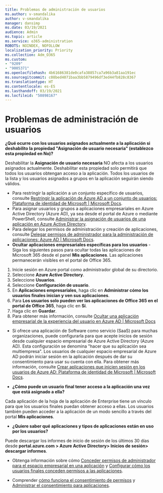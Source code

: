 ```yaml
---
title: Problemas de administración de usuarios
ms.author: v-smandalika
author: v-smandalika
manager: dansimp
ms.date: 03/19/2021
audience: Admin
ms.topic: article
ms.service: o365-administration
ROBOTS: NOINDEX, NOFOLLOW
localization_priority: Priority
ms.collection: Adm_O365
ms.custom:
- "9209"
- "9005371"
ms.openlocfilehash: 4b61686381de0cafa38857ca7a96b3a81aa191ec
ms.sourcegitcommit: c08bed4071baa3bb5879496df3ed44fb828c8367
ms.translationtype: HT
ms.contentlocale: es-ES
ms.lasthandoff: 03/19/2021
ms.locfileid: "50898167"
---
```

# <a name="user-management-issues"></a>Problemas de administración de usuarios

**¿Qué ocurre con los usuarios asignados actualmente a la aplicación si deshabilito la propiedad "Asignación de usuario necesaria" (establezco esta propiedad en No)?**

Deshabilitar la **Asignación de usuario necesaria** NO afecta a los usuarios asignados actualmente. Deshabilitar esta propiedad solo permitirá que todos los usuarios obtengan acceso a la aplicación. Todos los usuarios de la lista y los usuarios asignados a grupos en la aplicación seguirán siendo válidos.

- Para restringir la aplicación a un conjunto específico de usuarios, consulte [Restringir la aplicación de Azure AD a un conjunto de usuarios: Plataforma de identidad de Microsoft | Microsoft Docs](https://docs.microsoft.com/azure/active-directory/develop/howto-restrict-your-app-to-a-set-of-users#:~:text=Select%20the%20application%20you%20want%2cand%20set%20it%20to%20Yes.).
- Para asignar usuarios y grupos a aplicaciones empresariales en Azure Active Directory (Azure AD), ya sea desde el portal de Azure o mediante PowerShell, consulte [Administrar la asignación de usuarios de una aplicación en Azure Active Directory](https://docs.microsoft.com/azure/active-directory/manage-apps/assign-user-or-group-access-portal).
- Para delegar los permisos de administración y creación de aplicaciones, consulte [Delegar permisos de administrador para la administración de aplicaciones: Azure AD | Microsoft Docs](https://docs.microsoft.com/azure/active-directory/roles/delegate-app-roles).
- **Ocultar aplicaciones empresariales específicas para los usuarios** - Siga los siguientes pasos para ocultar todas las aplicaciones de Microsoft 365 desde el panel **Mis aplicaciones**. Las aplicaciones permanecerán visibles en el portal de Office 365.

 1. Inicie sesión en Azure portal como administrador global de su directorio. 
 2. Seleccione **Azure Active Directory**. 
 3. Seleccione **Usuarios**. 
 4. Seleccione **Configuración de usuario**. 
 5. En **Aplicaciones empresariales**, haga clic en **Administrar cómo los usuarios finales inician y ven sus aplicaciones**. 
 6. Para **Los usuarios solo pueden ver las aplicaciones de Office 365 en el portal de Office 365**, haga clic en **Sí**. 
 7. Haga clic en **Guardar**. 
 8. Para obtener más información, consulte [Ocultar una aplicación empresarial de la experiencia del usuario en Azure AD | Microsoft Docs](https://docs.microsoft.com/azure/active-directory/manage-apps/hide-application-from-user-portal#:~:text=%20Hide%20an%20application%20from%20the%20end%20user,6%20Click%20Properties.%207%20Click%20Save.%20See%20More.)

- Si ofrece una aplicación de Software como servicio (SaaS) para muchas organizaciones, puede configurarla para que acepte inicios de sesión desde cualquier espacio empresarial de Azure Active Directory (Azure AD). Esta configuración se denomina "hacer que su aplicación sea multiempresa". Los usuarios de cualquier espacio empresarial de Azure AD podrán iniciar sesión en la aplicación después de dar su consentimiento para usar su cuenta con ella. Para obtener más información, consulte [Crear aplicaciones que inicien sesión en los usuarios de Azure AD: Plataforma de identidad de Microsoft | Microsoft Docs](https://docs.microsoft.com/azure/active-directory/develop/howto-convert-app-to-be-multi-tenant).

- **¿Cómo puede un usuario final tener acceso a la aplicación una vez que está asignado a ella?**

Cada aplicación de la hoja de la aplicación de Enterprise tiene un vínculo para que los usuarios finales puedan obtener acceso a ellas. Los usuarios también pueden acceder a la aplicación de un modo sencillo a través del portal **Mis aplicaciones**.

- **¿Quiere saber qué aplicaciones y tipos de aplicaciones están en uso por los usuarios?**

Puede descargar los informes de inicio de sesión de los últimos 30 días desde **portal.azure.com > Azure Active Directory> Inicios de sesión> descargar informes**.

- Obtenga información sobre cómo [Conceder permisos de administrador para el espacio empresarial en una aplicación](https://docs.microsoft.com/azure/active-directory/manage-apps/grant-admin-consent) y [Configurar cómo los usuarios finales conceden permisos a las aplicaciones](https://docs.microsoft.com/azure/active-directory/manage-apps/configure-user-consent).

- Comprender [cómo funciona el consentimiento de permisos](https://docs.microsoft.com/azure/active-directory/develop/v2-permissions-and-consent) y [Administrar el consentimiento para aplicaciones](https://docs.microsoft.com/azure/active-directory/manage-apps/manage-consent-requests).


